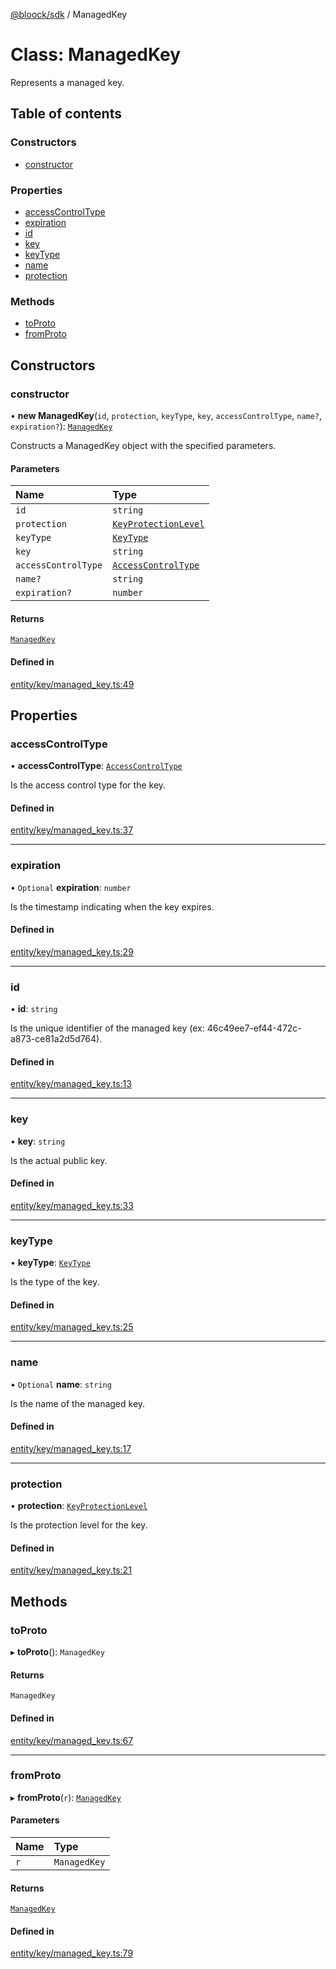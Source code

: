 [@bloock/sdk](../index.md) / ManagedKey

# Class: ManagedKey

Represents a managed key.

## Table of contents

### Constructors

- [constructor](ManagedKey.md#constructor)

### Properties

- [accessControlType](ManagedKey.md#accesscontroltype)
- [expiration](ManagedKey.md#expiration)
- [id](ManagedKey.md#id)
- [key](ManagedKey.md#key)
- [keyType](ManagedKey.md#keytype)
- [name](ManagedKey.md#name)
- [protection](ManagedKey.md#protection)

### Methods

- [toProto](ManagedKey.md#toproto)
- [fromProto](ManagedKey.md#fromproto)

## Constructors

### constructor

• **new ManagedKey**(`id`, `protection`, `keyType`, `key`, `accessControlType`, `name?`, `expiration?`): [`ManagedKey`](ManagedKey.md)

Constructs a ManagedKey object with the specified parameters.

#### Parameters

| Name | Type |
| :------ | :------ |
| `id` | `string` |
| `protection` | [`KeyProtectionLevel`](../enums/KeyProtectionLevel-1.md) |
| `keyType` | [`KeyType`](../enums/KeyType-1.md) |
| `key` | `string` |
| `accessControlType` | [`AccessControlType`](../enums/AccessControlType-1.md) |
| `name?` | `string` |
| `expiration?` | `number` |

#### Returns

[`ManagedKey`](ManagedKey.md)

#### Defined in

[entity/key/managed_key.ts:49](https://github.com/bloock/bloock-sdk/blob/4afdb4b/languages/js/src/entity/key/managed_key.ts#L49)

## Properties

### accessControlType

• **accessControlType**: [`AccessControlType`](../enums/AccessControlType-1.md)

Is the access control type for the key.

#### Defined in

[entity/key/managed_key.ts:37](https://github.com/bloock/bloock-sdk/blob/4afdb4b/languages/js/src/entity/key/managed_key.ts#L37)

___

### expiration

• `Optional` **expiration**: `number`

Is the timestamp indicating when the key expires.

#### Defined in

[entity/key/managed_key.ts:29](https://github.com/bloock/bloock-sdk/blob/4afdb4b/languages/js/src/entity/key/managed_key.ts#L29)

___

### id

• **id**: `string`

Is the unique identifier of the managed key (ex: 46c49ee7-ef44-472c-a873-ce81a2d5d764).

#### Defined in

[entity/key/managed_key.ts:13](https://github.com/bloock/bloock-sdk/blob/4afdb4b/languages/js/src/entity/key/managed_key.ts#L13)

___

### key

• **key**: `string`

Is the actual public key.

#### Defined in

[entity/key/managed_key.ts:33](https://github.com/bloock/bloock-sdk/blob/4afdb4b/languages/js/src/entity/key/managed_key.ts#L33)

___

### keyType

• **keyType**: [`KeyType`](../enums/KeyType-1.md)

Is the type of the key.

#### Defined in

[entity/key/managed_key.ts:25](https://github.com/bloock/bloock-sdk/blob/4afdb4b/languages/js/src/entity/key/managed_key.ts#L25)

___

### name

• `Optional` **name**: `string`

Is the name of the managed key.

#### Defined in

[entity/key/managed_key.ts:17](https://github.com/bloock/bloock-sdk/blob/4afdb4b/languages/js/src/entity/key/managed_key.ts#L17)

___

### protection

• **protection**: [`KeyProtectionLevel`](../enums/KeyProtectionLevel-1.md)

Is the protection level for the key.

#### Defined in

[entity/key/managed_key.ts:21](https://github.com/bloock/bloock-sdk/blob/4afdb4b/languages/js/src/entity/key/managed_key.ts#L21)

## Methods

### toProto

▸ **toProto**(): `ManagedKey`

#### Returns

`ManagedKey`

#### Defined in

[entity/key/managed_key.ts:67](https://github.com/bloock/bloock-sdk/blob/4afdb4b/languages/js/src/entity/key/managed_key.ts#L67)

___

### fromProto

▸ **fromProto**(`r`): [`ManagedKey`](ManagedKey.md)

#### Parameters

| Name | Type |
| :------ | :------ |
| `r` | `ManagedKey` |

#### Returns

[`ManagedKey`](ManagedKey.md)

#### Defined in

[entity/key/managed_key.ts:79](https://github.com/bloock/bloock-sdk/blob/4afdb4b/languages/js/src/entity/key/managed_key.ts#L79)
